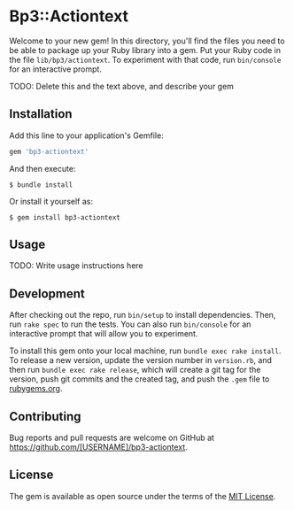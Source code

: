 # Bp3::Actiontext

Welcome to your new gem! In this directory, you'll find the files you need to be able to package up your Ruby library into a gem. Put your Ruby code in the file `lib/bp3/actiontext`. To experiment with that code, run `bin/console` for an interactive prompt.

TODO: Delete this and the text above, and describe your gem

## Installation

Add this line to your application's Gemfile:

```ruby
gem 'bp3-actiontext'
```

And then execute:

    $ bundle install

Or install it yourself as:

    $ gem install bp3-actiontext

## Usage

TODO: Write usage instructions here

## Development

After checking out the repo, run `bin/setup` to install dependencies. Then, run `rake spec` to run the tests. You can also run `bin/console` for an interactive prompt that will allow you to experiment.

To install this gem onto your local machine, run `bundle exec rake install`. To release a new version, update the version number in `version.rb`, and then run `bundle exec rake release`, which will create a git tag for the version, push git commits and the created tag, and push the `.gem` file to [rubygems.org](https://rubygems.org).

## Contributing

Bug reports and pull requests are welcome on GitHub at https://github.com/[USERNAME]/bp3-actiontext.

## License

The gem is available as open source under the terms of the [MIT License](https://opensource.org/licenses/MIT).
